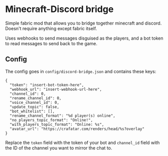 # Minecraft-Discord bridge

Simple fabric mod that allows you to bridge together minecraft and discord. Doesn't require anything except fabric itself.

Uses webhooks to send messages disguised as the players, and a bot token to read messages to send back to the game.

## Config

The config goes in `config/discord-bridge.json` and contains these keys:

```
{
  "token": "insert-bot-token-here",
  "webhook_url": "insert-webhook-url-here",
  "channel_id": 0,
  "rename_channel_id": 0,
  "voice_channel_id": 0,
  "update_topic": false,
  "bot_whitelist": [],
  "rename_channel_format": "%d player(s) online",
  "no_players_topic_format": "Online!",
  "with_players_topic_format": "Online: %s",
  "avatar_url": "https://crafatar.com/renders/head/%s?overlay"
}
```

Replace the `token` field with the token of your bot and `channel_id` field with the ID of the channel you want to mirror the chat to.
